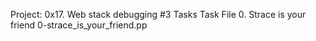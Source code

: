 Project: 0x17. Web stack debugging #3
Tasks
Task	File
0. Strace is your friend	0-strace_is_your_friend.pp
